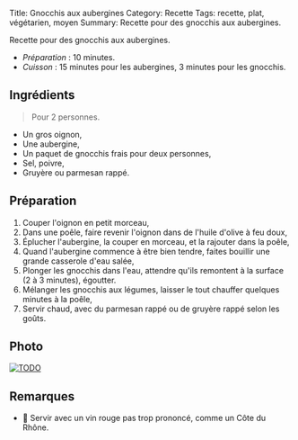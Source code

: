 Title: Gnocchis aux aubergines
Category: Recette
Tags: recette, plat, végétarien, moyen
Summary: Recette pour des gnocchis aux aubergines.

Recette pour des gnocchis aux aubergines.

- *Préparation* : 10 minutes.
- *Cuisson* : 15 minutes pour les aubergines, 3 minutes pour les gnocchis.

## Ingrédients
> Pour 2 personnes.

- Un gros oignon,
- Une aubergine,
- Un paquet de gnocchis frais pour deux personnes,
- Sel, poivre,
- Gruyère ou parmesan rappé.

## Préparation
1. Couper l'oignon en petit morceau,
2. Dans une poêle, faire revenir l'oignon dans de l'huile d'olive à feu doux,
3. Éplucher l'aubergine, la couper en morceau, et la rajouter dans la poêle,
4. Quand l'aubergine commence à être bien tendre, faites bouillir une grande casserole d'eau salée,
5. Plonger les gnocchis dans l'eau, attendre qu'ils remontent à la surface (2 à 3 minutes), égoutter.
6. Mélanger les gnocchis aux légumes, laisser le tout chauffer quelques minutes à la poêle,
7. Servir chaud, avec du parmesan rappé ou de gruyère rappé selon les goûts.

## Photo
[![TODO]({static}images/blank.png)](#)

## Remarques
- :wine_glass: Servir avec un vin rouge pas trop prononcé, comme un Côte du Rhône.
